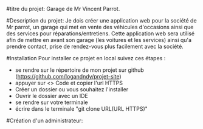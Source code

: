 #titre du projet:
Garage de Mr Vincent Parrot.

#Description du projet:
Je dois créer une application web pour la société de Mr parrot, un garage qui met en vente des véhicules d'occasions ainsi que des services pour réparations/entretiens.
Cette application web sera utilisé afin de mettre en avant son garage (les voitures et les services) ainsi qu'a prendre contact, prise de rendez-vous plus facilement avec la société.

#Installation
Pour installer ce projet en local suivez ces étapes :

- se rendre sur le répertoire de mon projet sur github (https://github.com/logandndy/projet-site)
- appuyer sur <> Code et copier l'url HTTPS
- Créer un dossier ou vous souhaitez l'installer
- Ouvrir le dossier avec un IDE
- se rendre sur votre terminale
- écrire dans le terminale "git clone URL(URL HTTPS)"

#Création d'un administrateur:
